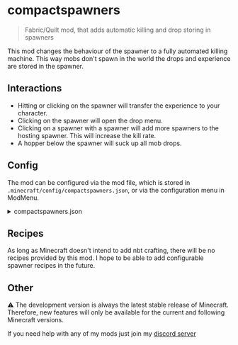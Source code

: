 # compactspawners

> Fabric/Quilt mod, that adds automatic killing and drop storing in spawners

This mod changes the behaviour of the spawner to a fully automated killing machine. This way mobs don't spawn in the
world the drops and experience are stored in the spawner.

## Interactions

- Hitting or clicking on the spawner will transfer the experience to your character.
- Clicking on the spawner will open the drop menu.
- Clicking on a spawner with a spawner will add more spawners to the hosting spawner. This will increase the kill rate.
- A hopper below the spawner will suck up all mob drops.

## Config

The mod can be configured via the mod file, which is stored in `.minecraft/config/compactspawners.json`, or via the 
configuration menu in ModMenu.
<details>
<summary>compactspawners.json</summary>

```json
{
  "maxMergedSpawners": -1, // defines the number of spawners that can be merged into one
  "maxStoredExp": -1, // the maximum amount of experience stored in a hosting spawner
  "silkBreakSpawners": true,  // decides whether you can break a spawner with silk touch
  "requiredPlayerDistance": 32,  // the minimum player distance for the spawner to work
  "mobsPerSpawner": 4,  // defines how many mobs should spawn per spawner per period
  "luck": 1.0 // defines with what value of luck an entity should be killed inside a spawner
}
```
</details>

## Recipes
As long as Minecraft doesn't intend to add nbt crafting, there will be no recipes provided by this mod. I hope to be able to add 
configurable spawner recipes in the future.

## Other

⚠️ The development version is always the latest stable release of Minecraft.
Therefore, new features will only be available for the current and following Minecraft versions.

If you need help with any of my mods just join my [discord server](https://nyon.dev/discord)
